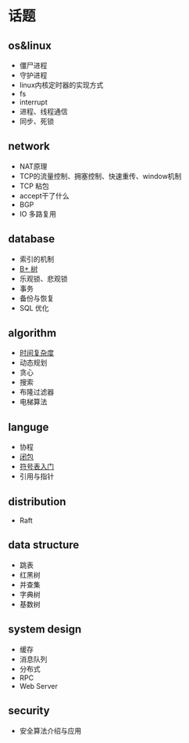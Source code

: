 # 话题

## os&linux 
* 僵尸进程
* 守护进程
* linux内核定时器的实现方式
* fs
* interrupt
* 进程、线程通信
* 同步、死锁

## network
* NAT原理
* TCP的流量控制、拥塞控制、快速重传、window机制
* TCP 粘包
* accept干了什么
* BGP
* IO 多路复用

## database
* 索引的机制
* [B+ 树](./docs/b+tree/b+tree.md)
* 乐观锁、悲观锁
* 事务
* 备份与恢复
* SQL 优化

## algorithm
* [时间复杂度](./docs/timeComplexy/timeComplexy.md)
* 动态规划
* 贪心
* 搜索
* 布隆过滤器
* 电梯算法

## languge
* 协程
* [闭包](./docs/closure/closure.md)
* [符号表入门](./docs/symbol/symtab.md)
* 引用与指针

## distribution
* Raft

## data structure
* 跳表
* 红黑树
* 并查集
* 字典树
* 基数树

## system design
* 缓存
* 消息队列
* 分布式
* RPC
* Web Server

## security
* 安全算法介绍与应用
